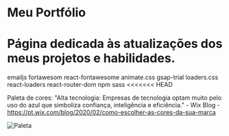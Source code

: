 # Meu Portfólio

# Página dedicada às atualizações dos meus projetos e habilidades. 

emailjs
fortawesom
react-fontawesome
animate.css
gsap-trial
loaders.css
react-loaders
react-router-dom
npm sass
<<<<<<< HEAD


Paleta de cores: "Alta tecnologia: Empresas de tecnologia optam muito pelo uso do azul que simboliza confiança, inteligência e eficiência." - Wix Blog -https://pt.wix.com/blog/2020/02/como-escolher-as-cores-da-sua-marca

![Paleta](Paleta_de_Cores_Portfolio.png)